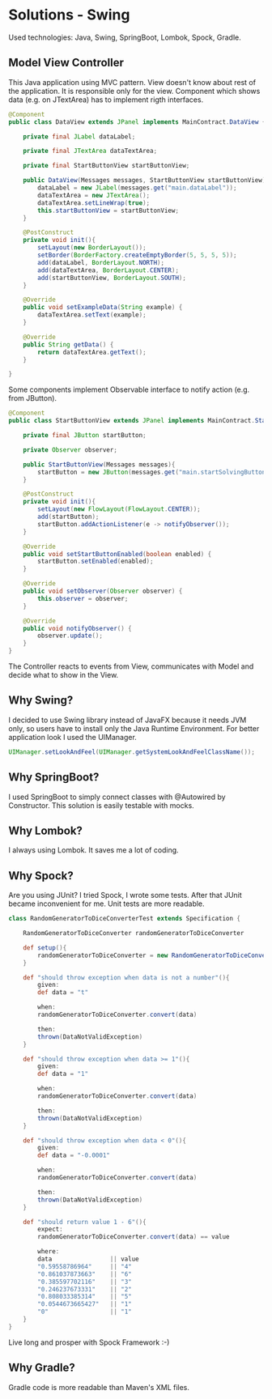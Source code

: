 # Solutions - Swing

Used technologies:
Java, Swing, SpringBoot, Lombok, Spock, Gradle.

## Model View Controller
This Java application using MVC pattern.
View doesn't know about rest of the application. It is responsible only for the view. Component which shows data (e.g. on JTextArea) has to implement rigth interfaces.
```java
@Component
public class DataView extends JPanel implements MainContract.DataView {

    private final JLabel dataLabel;

    private final JTextArea dataTextArea;

    private final StartButtonView startButtonView;

    public DataView(Messages messages, StartButtonView startButtonView){
        dataLabel = new JLabel(messages.get("main.dataLabel"));
        dataTextArea = new JTextArea();
        dataTextArea.setLineWrap(true);
        this.startButtonView = startButtonView;
    }

    @PostConstruct
    private void init(){
        setLayout(new BorderLayout());
        setBorder(BorderFactory.createEmptyBorder(5, 5, 5, 5));
        add(dataLabel, BorderLayout.NORTH);
        add(dataTextArea, BorderLayout.CENTER);
        add(startButtonView, BorderLayout.SOUTH);
    }

    @Override
    public void setExampleData(String example) {
        dataTextArea.setText(example);
    }

    @Override
    public String getData() {
        return dataTextArea.getText();
    }

}
``` 
Some components implement Observable interface to notify action (e.g. from JButton).
```java
@Component
public class StartButtonView extends JPanel implements MainContract.StartButtonView, Observable {

    private final JButton startButton;

    private Observer observer;

    public StartButtonView(Messages messages){
        startButton = new JButton(messages.get("main.startSolvingButton"));
    }

    @PostConstruct
    private void init(){
        setLayout(new FlowLayout(FlowLayout.CENTER));
        add(startButton);
        startButton.addActionListener(e -> notifyObserver());
    }

    @Override
    public void setStartButtonEnabled(boolean enabled) {
        startButton.setEnabled(enabled);
    }

    @Override
    public void setObserver(Observer observer) {
        this.observer = observer;
    }

    @Override
    public void notifyObserver() {
        observer.update();
    }
}
```
The Controller reacts to events from View, communicates with Model and decide what to show in the View.

## Why Swing?

I decided to use Swing library instead of JavaFX because it needs JVM only, so users have to install only the Java Runtime Environment.
For better application look I used the UIManager.
```java
UIManager.setLookAndFeel(UIManager.getSystemLookAndFeelClassName());
```

## Why SpringBoot?

I used SpringBoot to simply connect classes with @Autowired by Constructor. This solution is easily testable with mocks.

## Why Lombok?

I always using Lombok. It saves me a lot of coding.

## Why Spock?

Are you using JUnit? I tried Spock, I wrote some tests. After that JUnit became inconvenient for me. Unit tests are more readable.
```groovy
class RandomGeneratorToDiceConverterTest extends Specification {

    RandomGeneratorToDiceConverter randomGeneratorToDiceConverter

    def setup(){
        randomGeneratorToDiceConverter = new RandomGeneratorToDiceConverter()
    }

    def "should throw exception when data is not a number"(){
        given:
        def data = "t"

        when:
        randomGeneratorToDiceConverter.convert(data)

        then:
        thrown(DataNotValidException)
    }

    def "should throw exception when data >= 1"(){
        given:
        def data = "1"

        when:
        randomGeneratorToDiceConverter.convert(data)

        then:
        thrown(DataNotValidException)
    }

    def "should throw exception when data < 0"(){
        given:
        def data = "-0.0001"

        when:
        randomGeneratorToDiceConverter.convert(data)

        then:
        thrown(DataNotValidException)
    }

    def "should return value 1 - 6"(){
        expect:
        randomGeneratorToDiceConverter.convert(data) == value

        where:
        data                || value
        "0.59558786964"     || "4"
        "0.861037873663"    || "6"
        "0.385597702116"    || "3"
        "0.246237673331"    || "2"
        "0.808033385314"    || "5"
        "0.0544673665427"   || "1"
        "0"                 || "1"
    }
}
```
Live long and prosper with Spock Framework :-)

## Why Gradle?

Gradle code is more readable than Maven's XML files.
